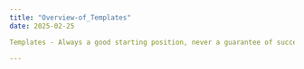 ```yaml
---
title: "Overview-of_Templates"
date: 2025-02-25

Templates - Always a good starting position, never a guarantee of success. 

---
```

